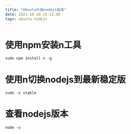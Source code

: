 ```yaml
---
title: "Ubuntu升级nodejs版本"
date: 2021-10-20 15:12:06
tags: ubuntu nodejs
---
```

# 使用npm安装n工具

```
sudo npm install n -g
```

# 使用n切换nodejs到最新稳定版

```
sudo -v stable
```

# 查看nodejs版本

```
node -v
```
